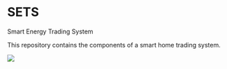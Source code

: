 # SETS
Smart Energy Trading System

This repository contains the components of a smart home trading system. 

![](https://github.com/k2703/SETS/jade-env.png?raw=true)
